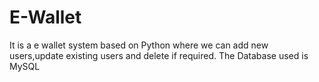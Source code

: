 # E-Wallet
It is a e  wallet system based on Python where we can add new users,update existing users and delete if required. The Database used is MySQL
